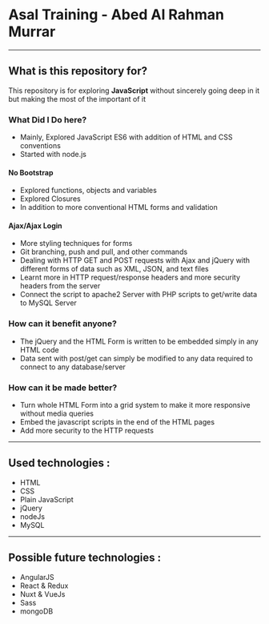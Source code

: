 # Asal Training - Abed Al Rahman Murrar #
----
## What is this repository for? ##
This repository is for exploring __JavaScript__ without sincerely going deep in it but making the most of the important of it

### What Did I Do here? ###
* Mainly, Explored JavaScript ES6 with addition of HTML and CSS conventions
* Started with node.js

#### No Bootstrap ####
* Explored functions, objects and variables
* Explored Closures
* In addition to more conventional HTML forms and validation

#### Ajax/Ajax Login ####
* More styling techniques for forms
* Git branching, push and pull, and other commands
* Dealing with HTTP GET and POST requests with Ajax and jQuery with different forms of data such as XML, JSON, and text files
* Learnt more in HTTP request/response headers and more security headers from the server
* Connect the script to apache2 Server with PHP scripts to get/write data to MySQL Server

### How can it benefit anyone? ###
* The jQuery and the HTML Form is written to be embedded simply in any HTML code
* Data sent with post/get can simply be modified to any data required to connect to any database/server

### How can it be made better? ###
* Turn whole HTML Form into a grid system to make it more responsive without media queries
* Embed the javascript scripts in the end of the HTML pages
* Add more security to the HTTP requests

------
## Used technologies :
- HTML
- CSS
- Plain JavaScript
- jQuery
- nodeJs
- MySQL
------
## Possible future technologies :
- AngularJS
- React & Redux
- Nuxt & VueJs
- Sass
- mongoDB